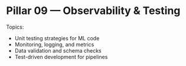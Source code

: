 # Pillar 09 — Observability & Testing

Topics:
- Unit testing strategies for ML code
- Monitoring, logging, and metrics
- Data validation and schema checks
- Test-driven development for pipelines
